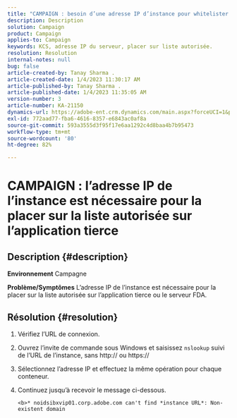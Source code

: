 ```yaml
---
title: "CAMPAIGN : besoin d’une adresse IP d’instance pour whitelister une application tierce"
description: Description
solution: Campaign
product: Campaign
applies-to: Campaign
keywords: KCS, adresse IP du serveur, placer sur liste autorisée.
resolution: Resolution
internal-notes: null
bug: false
article-created-by: Tanay Sharma .
article-created-date: 1/4/2023 11:30:17 AM
article-published-by: Tanay Sharma .
article-published-date: 1/4/2023 11:35:05 AM
version-number: 3
article-number: KA-21150
dynamics-url: https://adobe-ent.crm.dynamics.com/main.aspx?forceUCI=1&pagetype=entityrecord&etn=knowledgearticle&id=57c7d027-238c-ed11-81ac-6045bd006a22
exl-id: 772aad77-fba6-4616-8357-e6843ac0af8a
source-git-commit: 593a3555d3f95f17e6aa1292c4d8baa4b7b95473
workflow-type: tm+mt
source-wordcount: '80'
ht-degree: 82%

---
```


# CAMPAIGN : l’adresse IP de l’instance est nécessaire pour la placer sur la liste autorisée sur l’application tierce

## Description {#description}

<b>Environnement</b>
Campagne


<b>Problème/Symptômes</b>
L’adresse IP de l’instance est nécessaire pour la placer sur la liste autorisée sur l’application tierce ou le serveur FDA.


## Résolution {#resolution}


1. Vérifiez l’URL de connexion.
2. Ouvrez l’invite de commande sous Windows et saisissez `nslookup` suivi de l’URL de l’instance, sans http:// ou https://
3. Sélectionnez l’adresse IP et effectuez la même opération pour chaque conteneur.
4. Continuez jusqu’à recevoir le message ci-dessous.

   `<b>* noidsibxvip01.corp.adobe.com can't find *instance URL*: Non-existent domain`
